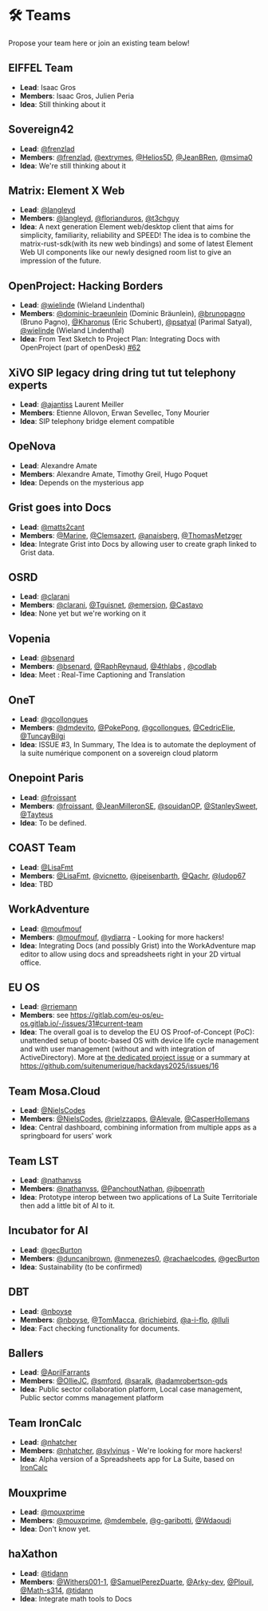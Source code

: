 # 🛠 Teams

Propose your team here or join an existing team below!

## EIFFEL Team

- **Lead**: Isaac Gros
- **Members**: Isaac Gros, Julien Peria  
- **Idea**: Still thinking about it

## Sovereign42

- **Lead**: [@frenzlad](https://github.com/frenzlad)
- **Members**: [@frenzlad](https://github.com/frenzlad), [@extrymes](https://github.com/extrymes), [@Helios5D](https://github.com/Helios5D), [@JeanBRen](https://github.com/JeanBRen), [@msima0](https://github.com/msima0)
- **Idea**: We're still thinking about it

## Matrix: Element X Web

- **Lead**: [@langleyd](https://github.com/langleyd)
- **Members**: [@langleyd](https://github.com/langleyd), [@florianduros](https://github.com/florianduros), [@t3chguy](https://github.com/t3chguy)
- **Idea**: A next generation Element web/desktop client that aims for simplicity, familiarity, reliability and SPEED! The idea is to combine the matrix-rust-sdk(with its new web bindings) and some of latest Element Web UI components like our newly designed room list to give an impression of the future.

## OpenProject: Hacking Borders

- **Lead**: [@wielinde](https://github.com/wielinde) (Wieland Lindenthal)
- **Members**: [@dominic-braeunlein](https://github.com/dominic-braeunlein) (Dominic Bräunlein), [@brunopagno](https://github.com/brunopagno) (Bruno Pagno), [@Kharonus](https://github.com/Kharonus) (Eric Schubert), [@psatyal](https://github.com/psatyal) (Parimal Satyal), [@wielinde](https://github.com/wielinde) (Wieland Lindenthal)
- **Idea**: From Text Sketch to Project Plan: Integrating Docs with OpenProject (part of openDesk) [#62](https://github.com/johnsmithsuitenumerique/hackdays2025/issues/62)

## XiVO SIP legacy dring dring tut tut telephony experts

- **Lead**: [@ajantiss](https://github.com/ajantiss) Laurent Meiller
- **Members**: Etienne Allovon, Erwan Sevellec, Tony Mourier
- **Idea**: SIP telephony bridge element compatible

## OpeNova

- **Lead**: Alexandre Amate
- **Members**: Alexandre Amate, Timothy Greil, Hugo Poquet
- **Idea**: Depends on the mysterious app

## Grist goes into Docs

- **Lead**: [@matts2cant](https://github.com/matts2cant)
- **Members**: [@Marine](https://github.com/Marine), [@Clemsazert](https://github.com/Clemsazert), [@anaisberg](https://github.com/anaisberg), [@ThomasMetzger](https://github.com/ThomasMetzger)
- **Idea**: Integrate Grist into Docs by allowing user to create graph linked to Grist data.

## OSRD

- **Lead**: [@clarani](https://github.com/clarani)
- **Members**: [@clarani](https://github.com/clarani), [@Tguisnet](https://github.com/Tguisnet), [@emersion](https://github.com/emersion), [@Castavo](https://github.com/Castavo) 
- **Idea**: None yet but we're working on it

## Vopenia

- **Lead**: [@bsenard](https://github.com/bsenard)
- **Members**: [@bsenard](https://github.com/bsenard), [@RaphReynaud](https://github.com/RaphReynaud), [@4thlabs](https://github.com/4thlabs)  , [@codlab](https://github.com/codlab)
- **Idea**: Meet : Real-Time Captioning and Translation 

## OneT

- **Lead**: [@gcollongues](https://github.com/gcollongues) 
- **Members**: [@dmdevito](https://github.com/dmdevito), [@PokePong](https://github.com/PokePong), [@gcollongues](https://github.com/gcollongues), [@CedricElie](https://github.com/CedricElie), [@TuncayBilgi](https://github.com/TuncayBilgi) 
- **Idea**: ISSUE #3, In Summary, The Idea is to automate the deployment of la suite numérique component on a sovereign cloud platorm

## Onepoint Paris

- **Lead**: [@froissant](https://github.com/froissant)
- **Members**: [@froissant](https://github.com/froissant), [@JeanMilleronSE](https://github.com/JeanMilleronSE), [@souidanOP](https://github.com/souidanOP), [@StanleySweet](https://github.com/StanleySweet), [@Tayteus](https://github.com/Tayteus)
- **Idea**: To be defined.

## COAST Team

- **Lead**: [@LisaFmt](https://github.com/lisafmt)
- **Members**: [@LisaFmt](https://github.com/lisafmt), [@vicnetto](https://github.com/vicnetto), [@jpeisenbarth](https://github.com/jpeisenbarth), [@Qachr](https://github.com/Qachr), [@ludop67](https://github.com/ludop67)
- **Idea**: TBD

## WorkAdventure

- **Lead**: [@moufmouf](https://github.com/moufmouf)
- **Members**: [@moufmouf](https://github.com/moufmouf), [@ydiarra](https://github.com/ydiarra) - Looking for more hackers!
- **Idea**: Integrating Docs (and possibly Grist) into the WorkAdventure map editor to allow using docs and spreadsheets right in your 2D virtual office.

## EU OS

- **Lead**: [@rriemann](https://github.com/rriemann)
- **Members**: see https://gitlab.com/eu-os/eu-os.gitlab.io/-/issues/31#current-team
- **Idea**: The overall goal is to develop the EU OS Proof-of-Concept (PoC): unattended setup of bootc-based OS with device life cycle management and with user management (without and with integration of ActiveDirectory). More at [the dedicated project issue](https://gitlab.com/eu-os/eu-os.gitlab.io/-/issues/31#current-team) or a summary at https://github.com/suitenumerique/hackdays2025/issues/16

## Team Mosa.Cloud
- **Lead**: [@NielsCodes](https://github.com/NielsCodes)
- **Members**: [@NielsCodes](https://github.com/NielsCodes), [@rielzzapps](https://github.com/rielzzapps), [@Alevale](https://github.com/Alevale), [@CasperHollemans](https://github.com/CasperHollemans)
- **Idea**: Central dashboard, combining information from multiple apps as a springboard for users' work

## Team LST

- **Lead**: [@nathanvss](https://github.com/nathanvss)
- **Members**: [@nathanvss](https://github.com/nathanvss), [@PanchoutNathan](https://github.com/PanchoutNathan), [@jbpenrath](https://github.com/jbpenrath)  
- **Idea**: Prototype interop between two applications of La Suite Territoriale then add a little bit of AI to it.

## Incubator for AI

- **Lead**: [@gecBurton](https://github.com/gecBurton)
- **Members**: [@duncanjbrown](https://github.com/duncanjbrown), [@nmenezes0](https://github.com/nmenezes0), [@rachaelcodes](https://github.com/rachaelcodes), [@gecBurton](https://github.com/gecBurton)
- **Idea**: Sustainability (to be confirmed)

## DBT

- **Lead**: [@nboyse](https://github.com/nboyse)
- **Members**: [@nboyse](https://github.com/nboyse), [@TomMacca](https://github.com/TomMacca), [@richiebird](https://github.com/richiebird), [@a-i-flo](https://github.com/a-i-flo), [@lluli](https://github.com/lluli)
- **Idea**: Fact checking functionality for documents.

## Ballers 

- **Lead**: [@AprilFarrants](https://github.com/AprilFarrants)
- **Members**: [@OllieJC](https://github.com/OllieJC), [@smford](https://github.com/smford), [@saralk](https://github.com/saralk), [@adamrobertson-gds](https://github.com/adamrobertson-gds)
- **Idea**: Public sector collaboration platform, Local case management, Public sector comms management platform 

## Team IronCalc

- **Lead**: [@nhatcher](https://github.com/nhatcher)
- **Members**: [@nhatcher](https://github.com/nhatcher), [@sylvinus](https://github.com/sylvinus) - We're looking for more hackers!
- **Idea**: Alpha version of a Spreadsheets app for La Suite, based on [IronCalc](https://www.ironcalc.com/)

## Mouxprime

- **Lead**: [@mouxprime](https://github.com/mouxprime)
- **Members**: [@mouxprime](https://github.com/mouxprime), [@mdembele](https://github.com/mdembele), [@g-garibotti](https://github.com/g-garibotti), [@Wdaoudi](https://github.com/Wdaoudi)
- **Idea**: Don't know yet.

## haXathon

- **Lead**: [@tidann](https://github.com/tidann)
- **Members**: [@Withers001-1](https://github.com/Withers001-1), [@SamuelPerezDuarte](https://github.com/SamuelPerezDuarte), [@Arky-dev](https://github.com/Arky-dev), [@Plouil](https://github.com/Plouil), [@Math-s314](https://github.com/Math-s314), [@tidann](https://github.com/tidann)
- **Idea**: Integrate math tools to Docs

